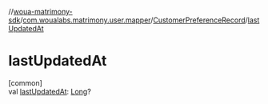//[woua-matrimony-sdk](../../../index.md)/[com.woualabs.matrimony.user.mapper](../index.md)/[CustomerPreferenceRecord](index.md)/[lastUpdatedAt](last-updated-at.md)

# lastUpdatedAt

[common]\
val [lastUpdatedAt](last-updated-at.md): [Long](https://kotlinlang.org/api/latest/jvm/stdlib/kotlin/-long/index.html)?
